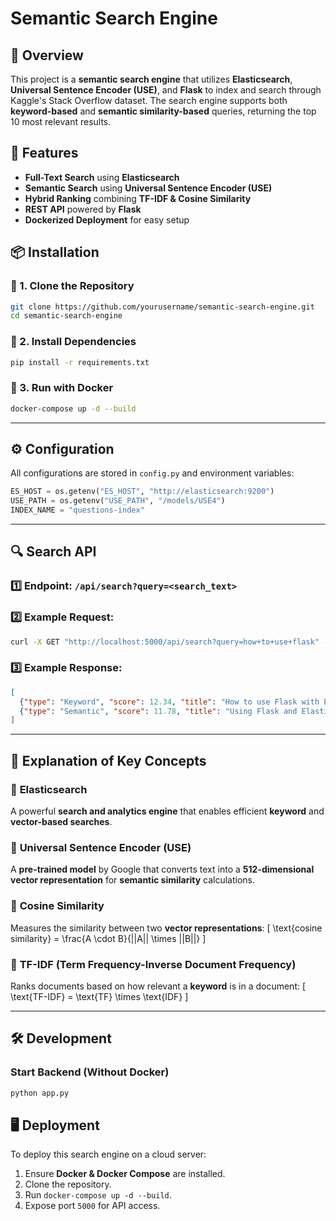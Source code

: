 # Semantic Search Engine

## 🚀 Overview
This project is a **semantic search engine** that utilizes **Elasticsearch**, **Universal Sentence Encoder (USE)**, and **Flask** to index and search through Kaggle's Stack Overflow dataset. The search engine supports both **keyword-based** and **semantic similarity-based** queries, returning the top 10 most relevant results.

## 📌 Features
- **Full-Text Search** using **Elasticsearch**
- **Semantic Search** using **Universal Sentence Encoder (USE)**
- **Hybrid Ranking** combining **TF-IDF & Cosine Similarity**
- **REST API** powered by **Flask**
- **Dockerized Deployment** for easy setup


## 📦 Installation
### 🔹 1. Clone the Repository
```bash
git clone https://github.com/yourusername/semantic-search-engine.git
cd semantic-search-engine
```

### 🔹 2. Install Dependencies
```bash
pip install -r requirements.txt
```

### 🔹 3. Run with Docker
```bash
docker-compose up -d --build
```

---

## ⚙️ Configuration
All configurations are stored in `config.py` and environment variables:

```python
ES_HOST = os.getenv("ES_HOST", "http://elasticsearch:9200")
USE_PATH = os.getenv("USE_PATH", "/models/USE4")
INDEX_NAME = "questions-index"
```

---

## 🔍 Search API
### **1️⃣ Endpoint:** `/api/search?query=<search_text>`

### **2️⃣ Example Request:**
```bash
curl -X GET "http://localhost:5000/api/search?query=how+to+use+flask" -H "Content-Type: application/json"
```

### **3️⃣ Example Response:**
```json
[
  {"type": "Keyword", "score": 12.34, "title": "How to use Flask with Elasticsearch?"},
  {"type": "Semantic", "score": 11.78, "title": "Using Flask and Elasticsearch together"}
]
```

---

## 📜 Explanation of Key Concepts
### 🔹 **Elasticsearch**
A powerful **search and analytics engine** that enables efficient **keyword** and **vector-based searches**.

### 🔹 **Universal Sentence Encoder (USE)**
A **pre-trained model** by Google that converts text into a **512-dimensional vector representation** for **semantic similarity** calculations.

### 🔹 **Cosine Similarity**
Measures the similarity between two **vector representations**:
\[ \text{cosine similarity} = \frac{A \cdot B}{||A|| \times ||B||} \]

### 🔹 **TF-IDF (Term Frequency-Inverse Document Frequency)**
Ranks documents based on how relevant a **keyword** is in a document:
\[ \text{TF-IDF} = \text{TF} \times \text{IDF} \]

---

## 🛠️ Development
### Start Backend (Without Docker)
```bash
python app.py
```


## 🖥️ Deployment
To deploy this search engine on a cloud server:
1. Ensure **Docker & Docker Compose** are installed.
2. Clone the repository.
3. Run `docker-compose up -d --build`.
4. Expose port `5000` for API access.



